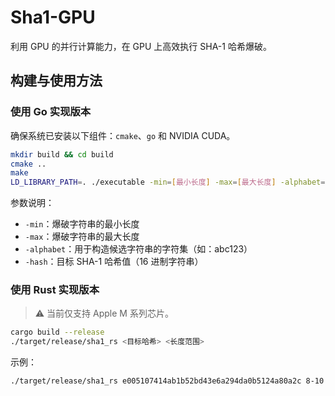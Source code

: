 # Sha1-GPU

利用 GPU 的并行计算能力，在 GPU 上高效执行 SHA-1 哈希爆破。

## 构建与使用方法

### 使用 Go 实现版本

确保系统已安装以下组件：`cmake`、`go` 和 NVIDIA CUDA。

```bash
mkdir build && cd build
cmake ..
make
LD_LIBRARY_PATH=. ./executable -min=[最小长度] -max=[最大长度] -alphabet=[候选字符集] -hash=[目标 SHA-1 哈希（十六进制）]
```

参数说明：

* `-min`：爆破字符串的最小长度
* `-max`：爆破字符串的最大长度
* `-alphabet`：用于构造候选字符串的字符集（如：abc123）
* `-hash`：目标 SHA-1 哈希值（16 进制字符串）

### 使用 Rust 实现版本

> ⚠️ 当前仅支持 Apple M 系列芯片。

```bash
cargo build --release
./target/release/sha1_rs <目标哈希> <长度范围>
```

示例：

```bash
./target/release/sha1_rs e005107414ab1b52bd43e6a294da0b5124a80a2c 8-10
```

